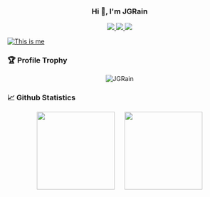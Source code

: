 <h3 align="center">Hi 👋, I'm JGRain </h3>

<p align="center">
    <a title="Github Total Stars" target="_blank" href="https://github.com/JGRain">
        <img src="https://img.shields.io/github/stars/JGRain.svg?logo=star&label=Total%20Stars&color=success" />
    </a>
    <a title="Github Followers" target="_blank" href="https://github.com/JGRain">
        <img src="https://img.shields.io/badge/dynamic/json?label=GitHub&suffix=%20followers&query=%24.data.totalSubs&url=https%3A%2F%2Fapi.spencerwoo.com%2Fsubstats%2F%3Fsource%3Dgithub%26queryKey%3DJGRain&color=blue&logo=github&longCache=true" />
    </a>
    <a title="My Blog Site" target="_blank" href="https://JGRain.github.io/">
        <img src="https://img.shields.io/badge/%E5%8D%9A%E5%AE%A2%20(blog)-JGRain.github.io-orange" />
    </a>
</p>

[![This is me](https://readme-typing-svg.herokuapp.com?size=23&color=15485F&center=true&vCenter=true&width=1400&lines=%F0%9F%92%A1+%E7%8E%B0%E5%AE%9E%E7%9A%84%E6%8A%BD%E8%B1%A1%E6%98%AF%E8%AF%AD%E8%A8%80%EF%BC%8C%E8%AF%AD%E8%A8%80%E7%9A%84%E6%8A%BD%E8%B1%A1%E6%98%AF%E7%A8%8B%E5%BA%8F%EF%BC%8C%E7%A8%8B%E5%BA%8F%E7%9A%84%E6%8A%BD%E8%B1%A1%E6%98%AF%E6%95%B0%E7%90%86%E9%80%BB%E8%BE%91%EF%BC%8C%E6%95%B0%E7%90%86%E9%80%BB%E8%BE%91%E7%9A%84%E6%8A%BD%E8%B1%A1%E6%98%AF%E8%B6%85%E8%B6%8A%E8%AE%A4%E7%9F%A5%E7%9A%84%E7%9C%9F%E7%90%86%E3%80%82)](https://git.io/typing-svg)

### 🏆 Profile Trophy

<p align="center">
    <img src="https://github-profile-trophy.vercel.app/?username=JGRain&title=Stars,Followers,MultiLanguage,Commits,Issues&margin-w=15&margin-h=15" alt="JGRain" />
</p>

### 📈 Github Statistics

<div align="center">
    <span>&emsp;&emsp;</span>
    <img height="175px" src="https://github-readme-stats.vercel.app/api?username=JGRain&count_private=true&show_icons=true" />
    <span>&emsp;</span>
    <img height="175px" src="https://github-readme-stats.vercel.app/api/top-langs/?username=JGRain&layout=compact&langs_count=8" />
    <span>&emsp;&emsp;</span>
</div>
